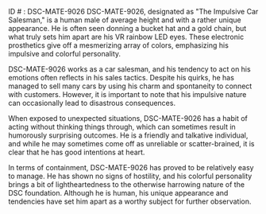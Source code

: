 ID # : DSC-MATE-9026
DSC-MATE-9026, designated as "The Impulsive Car Salesman," is a human male of average height and with a rather unique appearance. He is often seen donning a bucket hat and a gold chain, but what truly sets him apart are his VR rainbow LED eyes. These electronic prosthetics give off a mesmerizing array of colors, emphasizing his impulsive and colorful personality.

DSC-MATE-9026 works as a car salesman, and his tendency to act on his emotions often reflects in his sales tactics. Despite his quirks, he has managed to sell many cars by using his charm and spontaneity to connect with customers. However, it is important to note that his impulsive nature can occasionally lead to disastrous consequences.

When exposed to unexpected situations, DSC-MATE-9026 has a habit of acting without thinking things through, which can sometimes result in humorously surprising outcomes. He is a friendly and talkative individual, and while he may sometimes come off as unreliable or scatter-brained, it is clear that he has good intentions at heart.

In terms of containment, DSC-MATE-9026 has proved to be relatively easy to manage. He has shown no signs of hostility, and his colorful personality brings a bit of lightheartedness to the otherwise harrowing nature of the DSC foundation. Although he is human, his unique appearance and tendencies have set him apart as a worthy subject for further observation.
